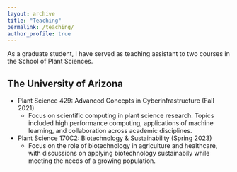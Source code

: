 ```yaml
---
layout: archive
title: "Teaching"
permalink: /teaching/
author_profile: true
---
```


<!-- {% include base_path %}

{% for post in site.teaching reversed %}
  {% include archive-single.html %}
{% endfor %} -->

As a graduate student, I have served as teaching assistant to two courses in the School of Plant Sciences.

## The University of Arizona
- Plant Science 429: Advanced Concepts in Cyberinfrastructure (Fall 2021)
  - Focus on scientific computing in plant science research. Topics included high performance computing, applications of machine learning, and collaboration across academic disciplines.
- Plant Science 170C2: Biotechnology & Sustainability (Spring 2023)
  - Focus on the role of biotechnology in agriculture and healthcare, with discussions on applying biotechnology sustainabily while meeting the needs of a growing population.